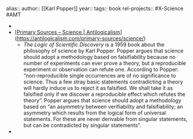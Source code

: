 alias::
author:: [[Karl Popper]]
year::
tags:: book
rel-projects:: #X-Science #AMT



-
- [[Primary Sources – Science | Antilogicalism](https://antilogicalism.com/primary-sources/science/)](https://antilogicalism.com/primary-sources/science/)
	- *The Logic of Scientific Discovery* is a 1959 book about the philosophy of science by Karl Popper. Popper argues that science should adopt a methodology based on falsifiability because no number of experiments can ever prove a theory, but a reproducible experiment or observation can refute one. According to Popper: “non-reproducible single occurrences are of no significance to science. Thus a few stray basic statements contradicting a theory will hardly induce us to reject it as falsified. We shall take it as falsified only if we discover a reproducible effect which refutes the theory”. Popper argues that science should adopt a methodology based on “an asymmetry between verifiability and falsifiability; an asymmetry which results from the logical form of universal statements. For these are never derivable from singular statements, but can be contradicted by singular statements”.
-
